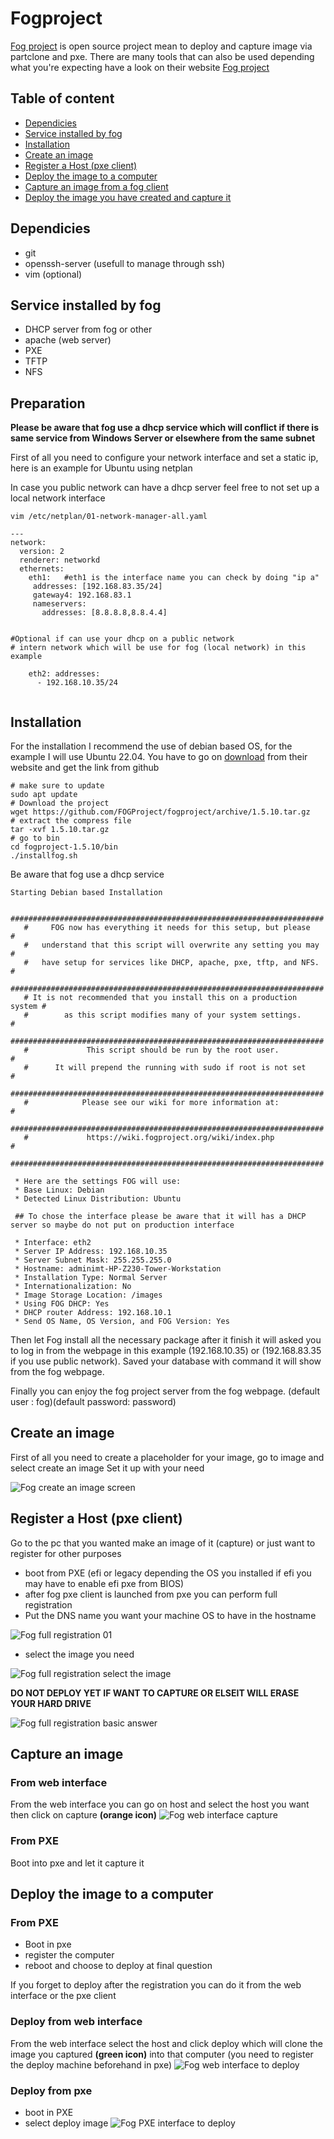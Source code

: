 # Fogproject

[Fog project](https://fogproject.org/) is open source project mean to deploy and capture image via partclone and pxe. There are many tools that can also be used depending what you're expecting have a look on their website [Fog project](https://fogproject.org/) 

## Table of content

* [Dependicies](#dependicies)
* [Service installed by fog](#service-installed-by-fog)
* [Installation](#installation)
* [Create an image](#create-an-image)
* [Register a Host (pxe client)](#register-a-host-pxe-client)
* [Deploy the image to a computer](#deploy-the-image-to-a-computer)
* [Capture an image from a fog client](#capture-an-image)
* [Deploy the image you have created and capture it](#deploy-the-image-to-a-computer)





## Dependicies 
* git
* openssh-server (usefull to manage through ssh)
* vim (optional)

## Service installed by fog

* DHCP server from fog or other
* apache (web server)
* PXE
* TFTP
* NFS
## Preparation
**Please be aware that fog use a dhcp service which will conflict if there is same service from Windows Server or elsewhere from the same subnet**

First of all you need to configure your network interface and set a static ip, here is an example for Ubuntu using netplan

In case you public network can have a dhcp server feel free to not set up a local network interface

```
vim /etc/netplan/01-network-manager-all.yaml

---
network:
  version: 2
  renderer: networkd
  ethernets:
    eth1:	#eth1 is the interface name you can check by doing "ip a"
     addresses: [192.168.83.35/24]
     gateway4: 192.168.83.1
     nameservers:
       addresses: [8.8.8.8,8.8.4.4]


#Optional if can use your dhcp on a public network    
# intern network which will be use for fog (local network) in this example
      
    eth2: addresses:
      - 192.168.10.35/24
     
```


## Installation

For the installation I recommend the use of debian based OS, for the example I will use Ubuntu 22.04. You have to go on [download](https://fogproject.org/download) from their website and get the link from github

```
# make sure to update
sudo apt update
# Download the project
wget https://github.com/FOGProject/fogproject/archive/1.5.10.tar.gz
# extract the compress file
tar -xvf 1.5.10.tar.gz
# go to bin
cd fogproject-1.5.10/bin
./installfog.sh
```
Be aware that fog use a dhcp service
``` 
Starting Debian based Installation

   ######################################################################
   #     FOG now has everything it needs for this setup, but please     #
   #   understand that this script will overwrite any setting you may   #
   #   have setup for services like DHCP, apache, pxe, tftp, and NFS.   #
   ######################################################################
   # It is not recommended that you install this on a production system #
   #        as this script modifies many of your system settings.       #
   ######################################################################
   #             This script should be run by the root user.            #
   #      It will prepend the running with sudo if root is not set      #
   ######################################################################
   #            Please see our wiki for more information at:            #
   ######################################################################
   #             https://wiki.fogproject.org/wiki/index.php             #
   ######################################################################

 * Here are the settings FOG will use:
 * Base Linux: Debian
 * Detected Linux Distribution: Ubuntu
 
 ## To chose the interface please be aware that it will has a DHCP server so maybe do not put on production interface
 
 * Interface: eth2
 * Server IP Address: 192.168.10.35
 * Server Subnet Mask: 255.255.255.0
 * Hostname: adminimt-HP-Z230-Tower-Workstation
 * Installation Type: Normal Server
 * Internationalization: No
 * Image Storage Location: /images
 * Using FOG DHCP: Yes
 * DHCP router Address: 192.168.10.1
 * Send OS Name, OS Version, and FOG Version: Yes
```
Then let Fog install all the necessary package after it finish it will asked you to log in from the webpage in this example (192.168.10.35) or (192.168.83.35 if you use public network). Saved your database with command it will show from the fog webpage.

Finally you can enjoy the fog project server from the fog webpage. (default user : fog)(default password: password)
## Create an image

First of all you need to create a placeholder for your image, go to image and select create an image
Set it up with your need

![Fog create an image screen](img/fog_image_created.png)

## Register a Host (pxe client)
Go to the pc that you wanted make an image of it (capture) or just want to register for other purposes

* boot from PXE (efi or legacy depending the OS you installed if efi you may have to enable efi pxe from BIOS)
* after fog pxe client is launched from pxe you can perform full registration
* Put the DNS name you want your machine OS to have in the hostname

![Fog full registration 01](img/fog_registration_pxe_01.png)

* select the image you need

![Fog full registration select the image](img/fog_registration_pxe_image_selection.png)

**DO NOT DEPLOY YET IF WANT TO CAPTURE OR ELSEIT WILL ERASE YOUR HARD DRIVE**

![Fog full registration basic answer](img/fog_registration_pxe_basic_answer.png)

## Capture an image

### From web interface

From the web interface you can go on host and select the host you want then click on capture **(orange icon)**
![Fog web interface capture](img/fog_web_interface_host.png)

### From PXE

Boot into pxe and let it capture it 


## Deploy the image to a computer

### From PXE

* Boot in pxe
* register the computer
* reboot and choose to deploy at final question

If you forget to deploy after the registration you can do it from the web interface or the pxe client

### Deploy from web interface

From the web interface select the host and click deploy which will clone the image you captured **(green icon)** into that computer (you need to register the deploy machine beforehand in pxe)
![Fog web interface to deploy](img/fog_web_interface_host.png)
### Deploy from pxe

* boot in PXE
* select deploy image
![Fog PXE interface to deploy](img/fog_pxe_interface_deploy.png)
